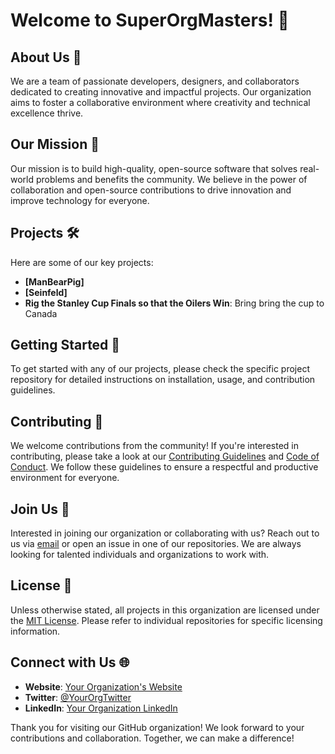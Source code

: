 # Welcome to SuperOrgMasters! 🎉

## About Us 🏢

We are a team of passionate developers, designers, and collaborators dedicated to creating innovative and impactful projects. Our organization aims to foster a collaborative environment where creativity and technical excellence thrive.

## Our Mission 🚀

Our mission is to build high-quality, open-source software that solves real-world problems and benefits the community. We believe in the power of collaboration and open-source contributions to drive innovation and improve technology for everyone.

## Projects 🛠️

Here are some of our key projects:

- **[ManBearPig]**
- **[Seinfeld]**
- **Rig the Stanley Cup Finals so that the Oilers Win**: Bring bring the cup to Canada


## Getting Started 🌟

To get started with any of our projects, please check the specific project repository for detailed instructions on installation, usage, and contribution guidelines.

## Contributing 🤝

We welcome contributions from the community! If you're interested in contributing, please take a look at our [Contributing Guidelines](CONTRIBUTING.md) and [Code of Conduct](CODE_OF_CONDUCT.md). We follow these guidelines to ensure a respectful and productive environment for everyone.

## Join Us 👥

Interested in joining our organization or collaborating with us? Reach out to us via [email](mailto:your-email@example.com) or open an issue in one of our repositories. We are always looking for talented individuals and organizations to work with.

## License 📜

Unless otherwise stated, all projects in this organization are licensed under the [MIT License](LICENSE). Please refer to individual repositories for specific licensing information.

## Connect with Us 🌐

- **Website**: [Your Organization's Website](https://your-organization-website.com)
- **Twitter**: [@YourOrgTwitter](https://twitter.com/YourOrgTwitter)
- **LinkedIn**: [Your Organization LinkedIn](https://www.linkedin.com/company/your-organization)

Thank you for visiting our GitHub organization! We look forward to your contributions and collaboration. Together, we can make a difference!

